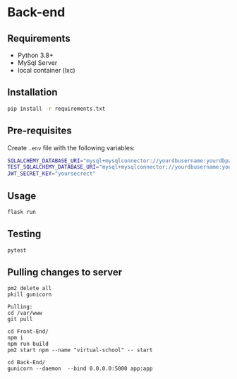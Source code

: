 # Back-end

## Requirements

- Python 3.8+
- MySql Server
- local container (lxc)

## Installation

```bash
pip install -r requirements.txt
```

## Pre-requisites

Create `.env` file with the following variables:

```bash
SQLALCHEMY_DATABASE_URI="mysql+mysqlconnector://yourdbusername:yourdbpassword@localhost/yourdb"
TEST_SQLALCHEMY_DATABASE_URI="mysql+mysqlconnector://yourdbusername:yourdbpassword@localhost/yourdb_test"
JWT_SECRET_KEY="yoursecrect"

```

## Usage

```bash
flask run
```

## Testing

```bash
pytest
```

## Pulling changes to server
```Killing:
pm2 delete all
pkill gunicorn

Pulling:
cd /var/www
git pull

cd Front-End/
npm i
npm run build
pm2 start npm --name "virtual-school" -- start

cd Back-End/
gunicorn --daemon  --bind 0.0.0.0:5000 app:app
```
